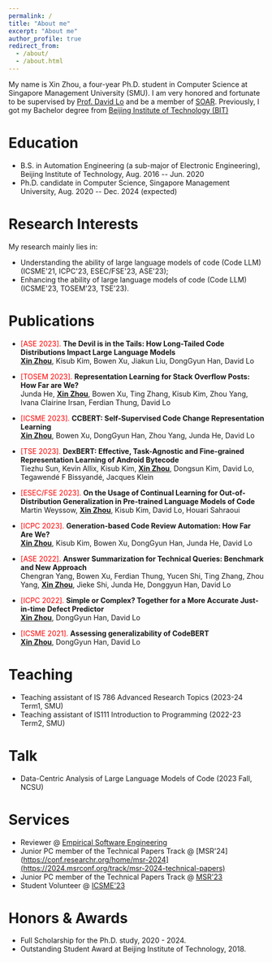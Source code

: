 ```yaml
---
permalink: /
title: "About me"
excerpt: "About me"
author_profile: true
redirect_from: 
  - /about/
  - /about.html
---
```


My name is Xin Zhou, a four-year Ph.D. student in Computer Science at Singapore Management University (SMU). I am very honored and fortunate to be supervised by [Prof. David Lo](http://www.mysmu.edu/faculty/davidlo/) and be a member of [SOAR](https://soarsmu.github.io/). Previously, I got my Bachelor degree from [Beijing Institute of Technology (BIT)](http://www.bit.edu.cn/)

Education
======
* B.S. in Automation Engineering (a sub-major of Electronic Engineering), Beijing Institute of Technology, Aug. 2016 -- Jun. 2020
* Ph.D. candidate in Computer Science, Singapore Management University, Aug. 2020 -- Dec. 2024 (expected)


Research Interests
======
My research mainly lies in:
* Understanding the ability of large language models of code (Code LLM) (ICSME'21, ICPC'23, ESEC/FSE'23, ASE'23);
* Enhancing the ability of large language models of code (Code LLM) (ICSME'23, TOSEM'23, TSE'23).


Publications
======

* <span style="color:red;">[ASE 2023].</span> **The Devil is in the Tails: How Long-Tailed Code Distributions Impact Large Language Models** <br>
  **<u>Xin Zhou</u>**, Kisub Kim, Bowen Xu, Jiakun Liu, DongGyun Han, David Lo

* <span style="color:red;">[TOSEM 2023].</span> **Representation Learning for Stack Overflow Posts: How Far are We?** <br>
  Junda He, **<u>Xin Zhou</u>**, Bowen Xu, Ting Zhang, Kisub Kim, Zhou Yang, Ivana Clairine Irsan, Ferdian Thung, David Lo

* <span style="color:red;">[ICSME 2023].</span> **CCBERT: Self-Supervised Code Change Representation Learning** <br>
  **<u>Xin Zhou</u>**, Bowen Xu, DongGyun Han, Zhou Yang, Junda He, David Lo

* <span style="color:red;">[TSE 2023].</span> **DexBERT: Effective, Task-Agnostic and Fine-grained Representation Learning of Android Bytecode** <br>
  Tiezhu Sun, Kevin Allix, Kisub Kim, **<u>Xin Zhou</u>**, Dongsun Kim, David Lo, Tegawendé F Bissyandé, Jacques Klein

* <span style="color:red;">[ESEC/FSE 2023].</span> **On the Usage of Continual Learning for Out-of-Distribution Generalization in Pre-trained Language Models of Code** <br>
  Martin Weyssow, **<u>Xin Zhou</u>**, Kisub Kim, David Lo, Houari Sahraoui

* <span style="color:red;">[ICPC 2023].</span> **Generation-based Code Review Automation: How Far Are We?** <br>
  **<u>Xin Zhou</u>**, Kisub Kim, Bowen Xu, DongGyun Han, Junda He, David Lo

* <span style="color:red;">[ASE 2022].</span> **Answer Summarization for Technical Queries: Benchmark and New Approach** <br>
  Chengran Yang, Bowen Xu, Ferdian Thung, Yucen Shi, Ting Zhang, Zhou Yang, **<u>Xin Zhou</u>**, Jieke Shi, Junda He, Donggyun Han, David Lo

* <span style="color:red;">[ICPC 2022].</span> **Simple or Complex? Together for a More Accurate Just-in-time Defect Predictor** <br>
  **<u>Xin Zhou</u>**, DongGyun Han, David Lo

* <span style="color:red;">[ICSME 2021].</span> **Assessing generalizability of CodeBERT** <br>
  **<u>Xin Zhou</u>**, DongGyun Han, David Lo



Teaching
======
  * Teaching assistant of IS 786 Advanced Research Topics (2023-24 Term1, SMU)
  * Teaching assistant of IS111 Introduction to Programming (2022-23 Term2, SMU)

Talk
======
  * Data-Centric Analysis of Large Language Models of Code (2023 Fall, NCSU)
  
Services
======
* Reviewer @ [Empirical Software Engineering](https://www.springer.com/journal/10664)
* Junior PC member of the Technical Papers Track @ [MSR'24](https://conf.researchr.org/home/msr-2024](https://2024.msrconf.org/track/msr-2024-technical-papers)
* Junior PC member of the Technical Papers Track @ [MSR'23](https://conf.researchr.org/home/msr-2023)
* Student Volunteer @ [ICSME'23](https://conf.researchr.org/home/icsme-2023)


Honors & Awards
======
* Full Scholarship for the Ph.D. study, 2020 - 2024.
* Outstanding Student Award at Beijing Institute of Technology, 2018.



